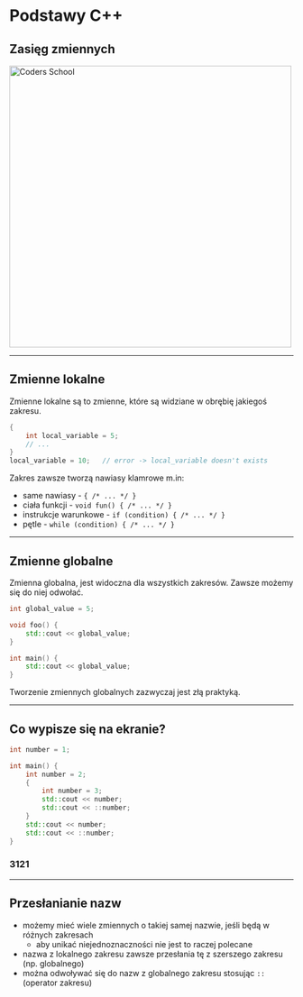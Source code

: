 <!-- .slide: data-background="#111111" -->

# Podstawy C++

## Zasięg zmiennych

<a href="https://coders.school">
    <img width="500" data-src="../img/coders_school_logo.png" alt="Coders School" class="plain">
</a>

___

## Zmienne lokalne

Zmienne lokalne są to zmienne, które są widziane w obrębię jakiegoś zakresu.
<!-- .element: class="fragment fade-in" -->

```cpp
{
    int local_variable = 5;
    // ...
}
local_variable = 10;   // error -> local_variable doesn't exists
```
<!-- .element: class="fragment fade-in" -->

Zakres zawsze tworzą nawiasy klamrowe m.in: <!-- .element: class="fragment fade-in" -->

* <!-- .element: class="fragment fade-in" --> same nawiasy - <code>{ /* ... */ }</code>
* <!-- .element: class="fragment fade-in" --> ciała funkcji - <code>void fun() { /* ... */ }</code>
* <!-- .element: class="fragment fade-in" --> instrukcje warunkowe - <code>if (condition) { /* ... */ }</code>
* <!-- .element: class="fragment fade-in" --> pętle - <code>while (condition) { /* ... */ }</code>

___

## Zmienne globalne

Zmienna globalna, jest widoczna dla wszystkich zakresów. Zawsze możemy się do niej odwołać.
<!-- .element: class="fragment fade-in" -->

```cpp
int global_value = 5;

void foo() {
    std::cout << global_value;
}

int main() {
    std::cout << global_value;
}
```
<!-- .element: class="fragment fade-in" -->

Tworzenie zmiennych globalnych zazwyczaj jest złą praktyką.
<!-- .element: class="fragment fade-in" -->

___

## Co wypisze się na ekranie?

```cpp
int number = 1;

int main() {
    int number = 2;
    {
        int number = 3;
        std::cout << number;
        std::cout << ::number;
    }
    std::cout << number;
    std::cout << ::number;
}
```
<!-- .element: class="fragment fade-in" -->

### 3121
<!-- .element: class="fragment fade-in" -->

___

## Przesłanianie nazw

* <!-- .element: class="fragment fade-in" --> możemy mieć wiele zmiennych o takiej samej nazwie, jeśli będą w różnych zakresach
  * <!-- .element: class="fragment fade-in" --> aby unikać niejednoznaczności nie jest to raczej polecane
* <!-- .element: class="fragment fade-in" --> nazwa z lokalnego zakresu zawsze przesłania tę z szerszego zakresu (np. globalnego)
* <!-- .element: class="fragment fade-in" --> można odwoływać się do nazw z globalnego zakresu stosując <code>::</code> (operator zakresu)
